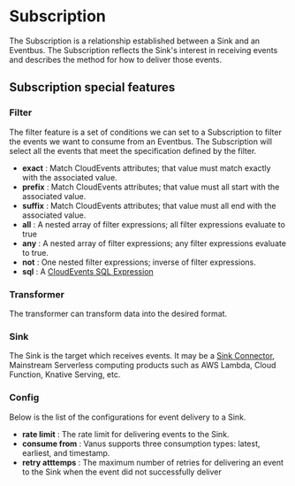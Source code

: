 # Subscription

The Subscription is a relationship established between a Sink and an Eventbus. The Subscription reflects the Sink's interest in receiving events and describes the method for how to deliver those events.

## Subscription special features

### Filter

The filter feature is a set of conditions we can set to a Subscription to filter the events we want to consume from an Eventbus. The Subscription will select all the events that meet the specification defined by the filter.

- **exact** : Match CloudEvents attributes; that value must match exactly with the associated value.
- **prefix** : Match CloudEvents attributes; that value must all start with the associated value.
- **suffix** : Match CloudEvents attributes; that value must all end with the associated value.
- **all** : A nested array of filter expressions; all filter expressions evaluate to true
- **any** : A nested array of filter expressions; any filter expressions evaluate to true.
- **not** : One nested filter expressions; inverse of filter expressions.
- **sql** : A [CloudEvents SQL Expression](https://github.com/cloudevents/spec/blob/main/cesql/spec.md)

### Transformer

The transformer can transform data into the desired format.

### Sink

The Sink is the target which receives events. It may be a [Sink Connector](connector.md), Mainstream Serverless computing products such as AWS Lambda, Cloud Function, Knative Serving, etc.

### Config

Below is the list of the configurations for event delivery to a Sink.

- **rate limit** : The rate limit for delivering events to the Sink.
- **consume from** : Vanus supports three consumption types: latest, earliest, and timestamp.
- **retry atttemps** : The maximum number of retries for delivering an event to the Sink when the event did not successfully deliver
